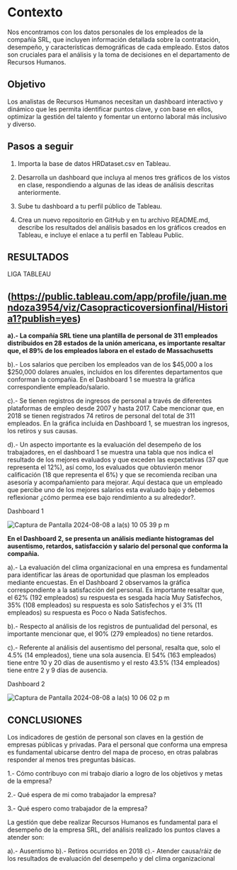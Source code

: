 # Contexto

Nos encontramos con los datos personales de los empleados de la compañía SRL, que incluyen información detallada sobre la contratación, desempeño, y características demográficas de cada empleado. Estos datos son cruciales para el análisis y la toma de decisiones en el departamento de Recursos Humanos.

## Objetivo

Los analistas de Recursos Humanos necesitan un dashboard interactivo y dinámico que les permita identificar puntos clave, y con base en ellos, optimizar la gestión del talento y fomentar un entorno laboral más inclusivo y diverso.

## Pasos a seguir

1. Importa la base de datos HRDataset.csv en Tableau.

  
2. Desarrolla un dashboard que incluya al menos tres gráficos de los vistos en clase,
respondiendo a algunas de las ideas de análisis descritas anteriormente.


3. Sube tu dashboard a tu perfil público de Tableau.

  
4. Crea un nuevo repositorio en GitHub y en tu archivo README.md, describe los
resultados del análisis basados en los gráficos creados en Tableau, e incluye el enlace a tu perfil en Tableau Public.


## RESULTADOS 

LIGA TABLEAU


## (https://public.tableau.com/app/profile/juan.mendoza3954/viz/Casopracticoversionfinal/Historia1?publish=yes)

**a).- La compañía SRL tiene una plantilla de personal de 311 empleados distribuidos en 28 estados de la unión americana, es importante resaltar que, el 89% de los empleados labora en el estado de Massachusetts**

b).- Los salarios que perciben los empleados van de los $45,000 a los $250,000 dolares anuales, incluidos en los diferentes departamentos que conforman la compañia. En el Dashboard 1 se muestra la gráfica correspondiente empleado/salario.

c).- Se tienen registros de ingresos de personal a través de diferentes plataformas de empleo desde 2007 y hasta 2017. Cabe mencionar que, en 2018 se tienen registrados 74 retiros de personal del total de 311 empleados. En la gráfica incluida en Dashboard 1, se muestran los ingresos, los retiros y sus causas.

d).- Un aspecto importante  es la evaluación del desempeño de los trabajadores, en el dashboard 1 se muestra una tabla que nos indica el resultado de los mejores evaluados y que exceden las expectativas (37 que representa el 12%), así como, los evaluados que obtuvierón menor calificación (18 que representa el 6%) y que se recomienda reciban una asesoría y acompañamiento para mejorar. Aquí destaca que un empleado que percibe uno de los mejores salarios esta evaluado bajo y debemos reflexionar ¿cómo permea ese bajo rendimiento a su alrededor?.

Dashboard 1

![Captura de Pantalla 2024-08-08 a la(s) 10 05 39 p m](https://github.com/user-attachments/assets/1a4b43dd-7876-4402-87c2-f3f8b7faef61)



**En el Dashboard 2, se presenta un análisis mediante histogramas del ausentismo, retardos, satisfacción y salario del personal que conforma la compañia.**

a).- La evaluación del clima organizacional en una empresa es fundamental para identificar las áreas de oportunidad que plasman los empleados mediante encuestas. En el Dashboard 2 observamos la gráfica correspondiente a la satisfacción del personal. Es importante resaltar que, el 62% (192 empleados) su respuesta es sesgada hacía Muy Satisfechos, 35% (108 empleados) su respuesta es solo Satisfechos y el 3% (11 empleados) su respuesta es Poco o Nada Satisfechos.

b).- Respecto al análisis de los registros de puntualidad del personal, es importante mencionar que, el 90% (279 empleados) no tiene retardos.

c).- Referente al análisis del ausentismo del personal, resalta que, solo el 4.5% (14 empleados), tiene una sola ausencia. El 54% (163 empleados) tiene entre 10 y 20 días de ausentismo y el resto 43.5% (134 empleados) tiene entre 2 y 9 días de ausencia.

Dashboard 2

![Captura de Pantalla 2024-08-08 a la(s) 10 06 02 p m](https://github.com/user-attachments/assets/9c180954-dbda-4f1e-a78f-9fdace174348)


## CONCLUSIONES

Los indicadores de gestión de personal son claves en la gestión de empresas públicas y privadas. Para el personal que conforma una empresa es fundamental ubicarse dentro del mapa de proceso, en otras palabras responder al menos tres preguntas básicas.

1.- Cómo contribuyo con mi trabajo diario a logro de los objetivos y metas de la empresa?

2.- Qué espera de mi como trabajador la empresa?

3.- Qué espero como trabajador de la empresa?


La gestión que debe realizar Recursos Humanos es fundamental para el desempeño de la empresa SRL, del análisis realizado los puntos claves a atender son:

a).- Ausentismo
b).- Retiros ocurridos en 2018
c).- Atender causa/ráiz de los resultados de evaluación del desempeño y del clima organizacional




